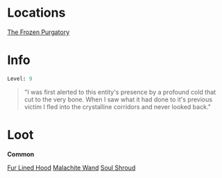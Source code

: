 <!-- TITLE: The Soul Feaster -->

# Locations
[The Frozen Purgatory](purgatory)

# Info

```perl
Level: 9
```
> "I was first alerted to this entity's presence by a profound cold that cut to the very bone.  When I saw what it had done to it's previous victim I fled into the crystalline corridors and never looked back."

# Loot

**Common**

[Fur Lined Hood](fur-lined-hood)
[Malachite Wand](malachite-wand)
[Soul Shroud](soul-shroud)